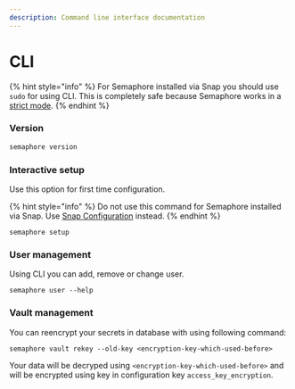 ```yaml
---
description: Command line interface documentation
---
```


# CLI

{% hint style="info" %}
For Semaphore installed via Snap you should use `sudo` for using CLI. This is completely safe because Semaphore works in a [strict mode](https://snapcraft.io/docs/snap-confinement).
{% endhint %}

### Version

```bash
semaphore version
```

### Interactive setup

Use this option for first time configuration.

{% hint style="info" %}
Do not use this command for Semaphore installed via Snap. Use [Snap Configuration](https://docs.ansible-semaphore.com/administration-guide/configuration#snap-configuration) instead.
{% endhint %}

```
semaphore setup
```

### User management

Using CLI you can add, remove or change user.

```
semaphore user --help
```

### Vault management

You can reencrypt your secrets in database with using following command:

```
semaphore vault rekey --old-key <encryption-key-which-used-before>
```

Your data will be decryped using `<encryption-key-which-used-before>` and will be encrypted using key in configuration key `access_key_encryption`.

